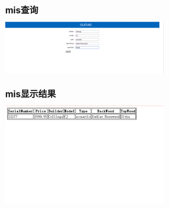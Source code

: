 # mis查询
![查询](https://github.com/yt09143681/mis/blob/master/1.png)
# mis显示结果
![显示结果](https://github.com/yt09143681/mis/blob/master/2.png)
